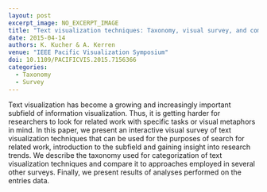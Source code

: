 ```yaml
---
layout: post
excerpt_image: NO_EXCERPT_IMAGE
title: "Text visualization techniques: Taxonomy, visual survey, and community insights"
date: 2015-04-14
authors: K. Kucher & A. Kerren
venue: "IEEE Pacific Visualization Symposium"
doi: 10.1109/PACIFICVIS.2015.7156366
categories:
  - Taxonomy
  - Survey
---
```

Text visualization has become a growing and increasingly important subfield of information visualization. Thus, it is getting harder for researchers to look for related work with specific tasks or visual metaphors in mind. In this paper, we present an interactive visual survey of text visualization techniques that can be used for the purposes of search for related work, introduction to the subfield and gaining insight into research trends. We describe the taxonomy used for categorization of text visualization techniques and compare it to approaches employed in several other surveys. Finally, we present results of analyses performed on the entries data.
